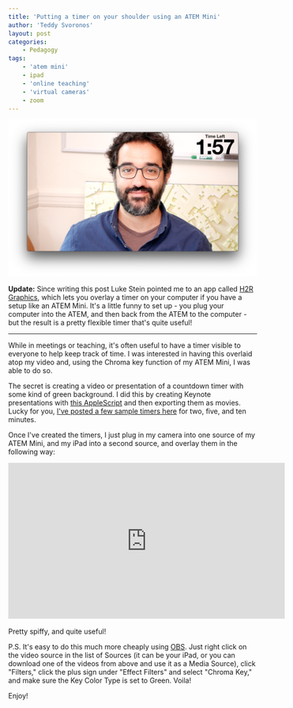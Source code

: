 ```yaml
---
title: 'Putting a timer on your shoulder using an ATEM Mini'
author: 'Teddy Svoronos'
layout: post
categories:
    - Pedagogy
tags:
    - 'atem mini'
    - ipad
    - 'online teaching'
    - 'virtual cameras'
    - zoom
---
```


![](/assets/img/2020-09-atem.png)

**Update:** Since writing this post Luke Stein pointed me to an app called [H2R Graphics](https://heretorecord.com/graphics/), which lets you overlay a timer on your computer if you have a setup like an ATEM Mini. It's a little funny to set up - you plug your computer into the ATEM, and then back from the ATEM to the computer - but the result is a pretty flexible timer that's quite useful!

* * *

While in meetings or teaching, it's often useful to have a timer visible to everyone to help keep track of time. I was interested in having this overlaid atop my video and, using the Chroma key function of my ATEM Mini, I was able to do so.

The secret is creating a video or presentation of a countdown timer with some kind of green background. I did this by creating Keynote presentations with [this AppleScript](https://iworkautomation.com/keynote/examples-countdown.html) and then exporting them as movies. Lucky for you, [I've posted a few sample timers here](https://www.icloud.com/sharedalbum/#B0hGLLXGLGw0p4s) for two, five, and ten minutes.

Once I've created the timers, I just plug in my camera into one source of my ATEM Mini, and my iPad into a second source, and overlay them in the following way:

<iframe width="560" height="315" src="https://www.youtube.com/embed/_Vqfjv8m3Mo?si=QqemYYEugdEgPC52" title="YouTube video player" frameborder="0" allow="accelerometer; autoplay; clipboard-write; encrypted-media; gyroscope; picture-in-picture; web-share" referrerpolicy="strict-origin-when-cross-origin" allowfullscreen></iframe>

Pretty spiffy, and quite useful!

P.S. It's easy to do this much more cheaply using [OBS](https://obsproject.com). Just right click on the video source in the list of Sources (it can be your iPad, or you can download one of the videos from above and use it as a Media Source), click "Filters," click the plus sign under "Effect Filters" and select "Chroma Key," and make sure the Key Color Type is set to Green. Voila!

Enjoy!
